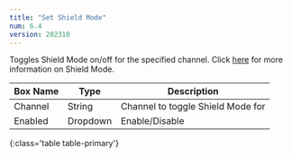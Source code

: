 ```yaml
---
title: "Set Shield Mode"
num: 6.4
version: 202310
---
```


Toggles Shield Mode on/off for the specified channel.
Click [here](https://safety.twitch.tv/s/article/Protect-your-channel-with-Shield-Mode) for more information on Shield Mode. 

| Box Name | Type | Description | 
|-------|--------|--------
Channel|String|Channel to toggle Shield Mode for
Enabled|Dropdown|Enable/Disable
{:class='table table-primary'}